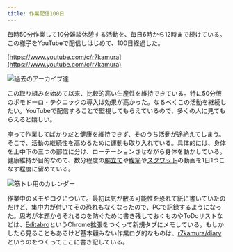 ```yaml
---
title: 作業配信100日
---
```

毎時50分作業して10分雑談休憩する活動を、毎日6時から12時まで続けている。この様子をYouTubeで配信しはじめて、100日経過した。

[https://www.youtube.com/c/r7kamura](https://www.youtube.com/c/r7kamura)

![](https://lh3.googleusercontent.com/docs/AG8NV2b0zrQyQxWLKmhTg0pevF4-0vV-OKHpZXLOtwo4zGHmzeh3H8mELucWCDGLAWEI2PaUWCSF-pDNG2uC6VJYOSHq1NAsXq1nCn5_R9yLXxbUNjQsCpvySjlUAEgfCiOb5i7CJ84DQXN1xUGXA1CfCYDi5rKZ1t-GP3vKaRR5izZvxdjZadvZjwvz8hxZ5W6EQNxFOAyRaxjc0xLONd5nOGUCuX8_lrbVL5cuQGK20crXOdQEum4uQvBT6L4wEya1cwmOk_VAoQy_SCaCjIas4KO3-RYUJNRh98kZ2NX9zLhkyltByjVdN0xGHsc2cqzlM_VsXnyRJr_t7KWon_JLxz72a-pMrIXmvWNFsF8mfMntMDpS-XdODWgkD4vZ_YzIES343s6oOGItoHuz6TdGazgRmPq6ZDedfRAP3xAPbM8CCTIblgDsXBjflr83QmBjRC52GWjbzyVDV8NFYxKr2dwCpMLbqo8Qa_jCfEE_MPs970F6AOTSfY5pQpaFQcd-cdfbXw1bsEU2XkQ4JaW_wrdhpmmg_u2-AD4NFILMb2T8mGG9FpWEqfz2sYnDZFJZ2-yxOkX5pRvASe5gIkruiKnXp9sy4Amcrfnlz6ICm3cIYn5dCkImQ2hibZ-LOq7KXCXk31m8gwGh4r_7yLtSOJ5e6mnO3XDm7Q_QTTsIe4OgybE5mmT2PSnq-VwaMRoISQ4N9mVMhV5NaP8yqmQW7RwMML9SDhqGFRiQoUKRFmD08qAFUY-fFEG_lx3KzbPeE5cJsKxpu2SV7CKsqviF65Yu0stm9QqoegWuAY8W5SRzYDL1Jvc7X_sMWH2SMH-Q25NStarLOwCzqLZpD1zymnzWnMHM7NFzCGZjy3vtvrx8by2JYC5qXq7XlJNHLoTX9Q5RowY6kDeDgp6fi5vZLCzOafPAUOPwrqdbFh_YyRynXi6mDfU9rjK6I4aOXYROnoytIOIZRtvF0be0EsxEbDaVBCycGHCo9CxGZP_ywMJngsKGqsx20pfV7xFpaaPNpS0Ye74jPIISmjBGLNzmJAuRv7GBbb08MKlDUK30NRYTDJcjHAKWqXDe_WTcj3sW9Ayedf41QA7g2bJ8KR6uIxBVzkForfflp4sQCZI5N6EsEuFffoKiOBy4JgaZahPNZkRw_nzyS9yZQbhofHhuBeh8YZQKfzerNL2sZXLrhe3J9rMqWShs7xL45xueVFU4bOBBiYy8B4cNdBytJYCH3stJybY5hqoorhHqfHzNWmH0MgtGQA "過去のアーカイブ達")

この取り組みを始めて以来、比較的高い生産性を維持できている。特に50分版のポモドーロ・テクニックの導入は効果が高かった。なるべくこの活動を継続したい。YouTubeで配信することで監視してもらえているので、多くの人に見てもらえると嬉しい。

座って作業してばかりだと健康を維持できず、そのうち活動が途絶えてしまう。そこで、活動の継続性を高めるために運動も取り入れている。具体的には、身体を上中下の三つの部位に分け、ローテーションさせながら身体を動かしている。健康維持が目的なので、数分程度の[腕立て](https://www.youtube.com/watch?v=AL6KJ4gPx0c)や[腹筋](https://www.youtube.com/watch?v=RXlnM5K6vMc)や[スクワット](https://www.youtube.com/watch?v=LOuh44mpQRg)の動画を1日1つこなす程度に留めている。

![](https://lh3.googleusercontent.com/docs/AG8NV2bCpr7PKiVMh2Lv8g3D4FHZzbLrnbEwXaBNLS7ZynXbSXFLaiZz0rdFR7ugGUlUexUdC146i46brwPk28Ea-mu4g79AJI9Vx3FVQBUGASFRnMGeSIBlZbzwQpPugpQNaO4_9qit8HLCHmXDdZ9NA6bfCGTwJ9FgRzw0g2SIMA7QE7ismDkcEKgu3ePpV8cqITQlO41R2z9maNrEZ7N6quaerlYVe0hIVvRssizZsgOX4NUCFZKsr1wbZUoeKEISXDDixvomHgBHLGHkqjwGOV4yD4-QMpjXYEnFnzBb2FH15BFbmE9hlkUQJ_WiAWJrt-uM2oyWEwFcGVUB2pi_j_uRuW2LfoGu7HdyD__eduY4DUnSgcuYMkB-L0rNnkuO8Kz_ltarf-VY3RHpqrQj7X1GyzoV7pq1fw4xgqKZqEWMVBSmhRAGVkkAanr4lMtTo7h_EwyyXFrWFSZ5LdoUcGPUF_A17UGHyuwM16tM21sGPUywR_pJ5LcNRqZMF23NGDPkSegI4EmvTu_X0hxEKuH5Zrzo5m7zKAMxpbYVdKs9BOvBs8bPdr2iVvCS9Vnzyx_nMriktw9-GMtXdlGJibJdvFX6Q8xg3saQBM6WLDfNQFZLmwnL-4WPfL2G6MZMkVbKEy39Bpf8J-dv3kJTZbIuzKuzv9Ijf0jK_3xP1MlrOcaBKwEtQtpnadlFUZ4GYYSw8HwgCGlbNJ-CtowkfjajswqQpW8c7Lg7FdaR4yzm9JwPZD9Fh5rY5PKpY9jt0rXuSI5WfgsauVAPvHwy5UXYWdTxFXTi0GBB05KEnEc-VexVpxRf9ibPe_RFF7KD9Vm-73V4WxKazWHG_YSZr56wdqQHgiVoSotiZpWVbkz0JYfZhwr9Q4uVYJLcwp2kv7q8oO16_adGBRK718ljUia0taAt3tryC5KGsAcvNdshbmtHN6a0Jd6praft5o86HCU0fTUibKHEpska4S5XNCGd_vlCII2q8KCil0Q9nwRvdzjZbX9x5S7L0H7ef3UxxZq6Ss667fKE26WmJrcGnPKJEf-BSpZ0L4e9YJ1g_upixaA53LvhoA5WX5so43R6Pa6LhZZpOWvljvzLeV6aL8D9r2a5BuxnP8UOnVCzZpIweR7aqE5xV6y6zTsl1xui4LBq2BLhYK1Q31MaMbA7scAt2-jLcVG3lCwMXftr37Rsac_cJY3pjRVIpDrBwrzT3WihlCKSB3eT8uyyMi7KG76RY4Tkc-MPIxOvq-62EuJDGCAT "筋トレ用のカレンダー")

作業中のメモやログについて。最初は気が散る可能性を恐れて紙に書いていたのだけど、集中力が付いてその恐れもなくなったので、PCで記録するようになった。思考が本題からそれるのを防ぐために書き残しておくものやToDoリストなどは、[Editabro](https://chrome.google.com/webstore/detail/editabro/eodgdnjgkjjlohklhoaapfhghgcoihmf)というChrome拡張をつくって新規タブにメモしている。もしかしたら見ることもあるけど基本顧みない作業ログ的なものは、[r7kamura/diary](https://r7kamura.github.io/diary/)というのをつくってここに書き記している。
